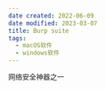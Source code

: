 ```yaml
---
date created: 2022-06-09
date modified: 2023-03-07
title: Burp suite
tags:
  - macOS软件
  - windows软件
---
```


网络安全神器之一
